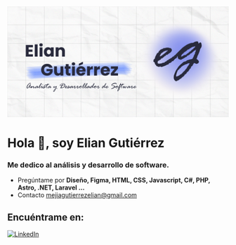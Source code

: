 <!--
**ElionOn/ElionOn** is a ✨ _special_ ✨ repository because its `README.md` (this file) appears on your GitHub profile.

Here are some ideas to get you started:

- 🔭 I’m currently working on ...
- 🌱 I’m currently learning ...
- 👯 I’m looking to collaborate on ...
- 🤔 I’m looking for help with ...
- 💬 Ask me about ...
- 📫 How to reach me: ...
- 😄 Pronouns: ...
- ⚡ Fun fact: ...
-->

<img src="https://github.com/ElionOn/ElionOn/blob/main/Banner_Elian.jpg">

# Hola 👋, soy Elian **Gutiérrez**
### Me dedico al análisis y desarrollo de software.

- Pregúntame por <strong>Diseño, Figma, HTML, CSS, Javascript, C#, PHP, Astro, .NET, Laravel ...</strong>
- Contacto [mejiagutierrezelian@gmail.com](mailto:mejiagutierrezelian@gmail.com)

## Encuéntrame en:
[![LinkedIn](https://img.shields.io/badge/LinkedIn-ElionOn-0077B5?style=for-the-badge&logo=linkedin&logoColor=white&labelColor=101010)](https://www.linkedin.com/in/elian-m-gutierrez?jobid=1234&lipi=urn%3Ali%3Apage%3Ad_jobs_easyapply_pdfgenresume%3BhgU8q4mBSWaNibGna%2FGb4w%3D%3D&licu=urn%3Ali%3Acontrol%3Ad_jobs_easyapply_pdfgenresume-v02_profile)

<!--## My tech stack

![](https://img.shields.io/badge/HTML5-E34F26.svg?style=for-the-badge&logo=HTML5&logoColor=white)
![](https://img.shields.io/badge/CSS3-1572B6.svg?style=for-the-badge&logo=CSS3&logoColor=white)
![](https://img.shields.io/badge/JavaScript-F7DF1E.svg?style=for-the-badge&logo=JavaScript&logoColor=black)
[![Python](https://img.shields.io/badge/Python-yellow?style=for-the-badge&logo=python&logoColor=white&labelColor=101010)]()
[![PHP](https://img.shields.io/badge/Php-14a1f0?style=for-the-badge&logo=php&logoColor=white&labelColor=101010)]()
[![MySQL](https://img.shields.io/badge/MySQL-4479A1?style=for-the-badge&logo=mysql&logoColor=white&labelColor=101010)]()

![](https://img.shields.io/badge/React-61DAFB.svg?style=for-the-badge&logo=React&logoColor=black)
![](https://img.shields.io/badge/Astro-FF5D01.svg?style=for-the-badge&logo=Astro&logoColor=white)
-->



